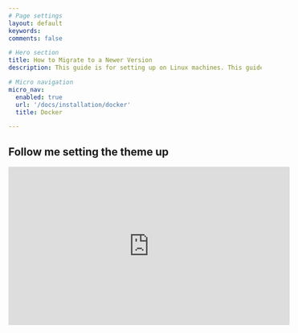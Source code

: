 ```yaml
---
# Page settings
layout: default
keywords:
comments: false

# Hero section
title: How to Migrate to a Newer Version
description: This guide is for setting up on Linux machines. This guide is meant for <b>local installation only</b>.

# Micro navigation
micro_nav:
  enabled: true
  url: '/docs/installation/docker'
  title: Docker

---
```


## Follow me setting the theme up

<div class="video">
    <iframe width="560" height="315" src="https://www.youtube.com/embed/u6a5Abd_4fc" frameborder="0" allow="accelerometer; autoplay; encrypted-media; gyroscope; picture-in-picture" allowfullscreen></iframe>
</div>
